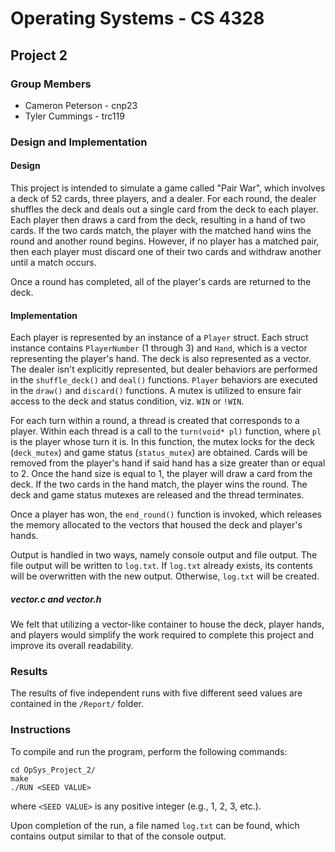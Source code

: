 # Operating Systems - CS 4328
## Project 2

### Group Members
- Cameron Peterson - cnp23
- Tyler Cummings - trc119

### Design and Implementation

#### Design

This project is intended to simulate a game called "Pair War", which involves a deck of 52 cards, three players, and a dealer. For each round, the dealer shuffles the deck and deals out a single card from the deck to each player. Each player then draws a card from the deck, resulting in a hand of two cards. If the two cards match, the player with the matched hand wins the round and another round begins. However, if no player has a matched pair, then each player must discard one of their two cards and withdraw another until a match occurs.

Once a round has completed, all of the player's cards are returned to the deck. 

#### Implementation

Each player is represented by an instance of a `Player` struct. Each struct instance contains `PlayerNumber` (1 through 3) and `Hand`, which is a vector representing the player's hand. The deck is also represented as a vector. The dealer isn't explicitly represented, but dealer behaviors are performed in the `shuffle_deck()` and `deal()` functions. `Player` behaviors are executed in the `draw()` and `discard()` functions. A mutex is utilized to ensure fair access to the deck and status condition, viz. `WIN` or `!WIN`.

For each turn within a round, a thread is created that corresponds to a player. Within each thread is a call to the `turn(void* pl)` function, where `pl` is the player whose turn it is. In this function, the mutex locks for the deck 
(`deck_mutex`) and game status (`status_mutex`) are obtained. Cards will be removed from the player's hand if said hand has a size greater than or equal to 2. Once the hand size is equal to 1, the player will draw a card from the deck. If the two cards in the hand match, the player wins the round. The deck and game status mutexes are released and the thread terminates.

Once a player has won, the `end_round()` function is invoked, which releases the memory allocated to the vectors that housed the deck and player's hands.

Output is handled in two ways, namely console output and file output. The file output will be written to `log.txt`. If `log.txt` already exists, its contents will be overwritten with the new output. Otherwise, `log.txt` will be created.

##### vector.c and vector.h
We felt that utilizing a vector-like container to house the deck, player hands, and players would simplify the work required to complete this project and improve its overall readability. 

### Results

The results of five independent runs with five different seed values are contained in the `/Report/` folder.

### Instructions

To compile and run the program, perform the following commands:
  ```
  cd OpSys_Project_2/
  make
  ./RUN <SEED VALUE>
  ```
where `<SEED VALUE>` is any positive integer (e.g., 1, 2, 3, etc.).

Upon completion of the run, a file named `log.txt` can be found, which contains output similar to that of the console output. 



